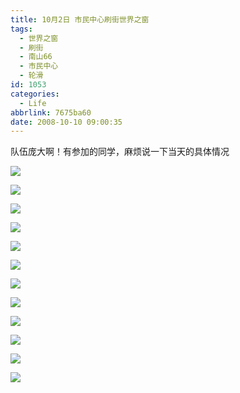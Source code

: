 ```yaml
---
title: 10月2日 市民中心刷街世界之窗
tags:
  - 世界之窗
  - 刷街
  - 南山66
  - 市民中心
  - 轮滑
id: 1053
categories:
  - Life
abbrlink: 7675ba60
date: 2008-10-10 09:00:35
---
```


队伍庞大啊！有参加的同学，麻烦说一下当天的具体情况

![](/images/2008/10/10_10_090035_10425.jpg) 
<!--more-->
![](/images/2008/10/10_10_090035_0_10426.jpg) 

![](/images/2008/10/10_10_090035_1_10427.jpg) 

![](/images/2008/10/10_10_090035_2_10428.jpg) 

![](/images/2008/10/10_10_090035_3_10429.jpg) 

![](/images/2008/10/10_10_090035_4_10430.jpg) 

![](/images/2008/10/10_10_090035_5_10431.jpg) 

![](/images/2008/10/10_10_090035_6_10432.jpg) 

![](/images/2008/10/10_10_090035_7_10433.jpg) 

![](/images/2008/10/10_10_090035_8_10434.jpg) 

![](/images/2008/10/10_10_090035_9_10435.jpg) 

![](/images/2008/10/10_10_090035_10_10436.jpg)